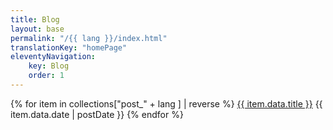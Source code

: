 ```yaml
---
title: Blog
layout: base
permalink: "/{{ lang }}/index.html"
translationKey: "homePage"
eleventyNavigation:
    key: Blog
    order: 1
---
```

{% for item in collections["post_" + lang ] | reverse %}
<a href="{{ item.url }}">{{ item.data.title }}</a>
{{ item.data.date | postDate }}
{% endfor %}


